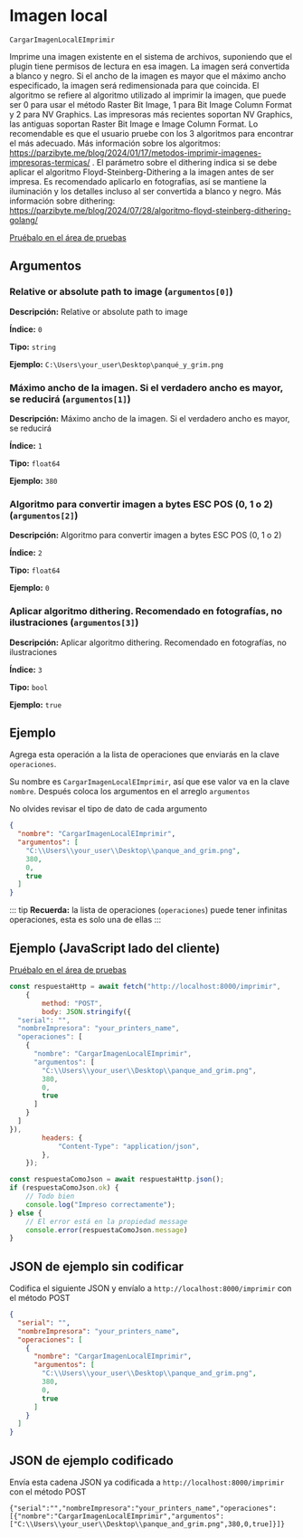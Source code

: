 # Imagen local

`CargarImagenLocalEImprimir`

Imprime una imagen existente en el sistema de archivos, suponiendo que el plugin tiene permisos de lectura en esa imagen. La imagen será convertida a blanco y negro. Si el ancho de la imagen es mayor que el máximo ancho especificado, la imagen será redimensionada para que coincida. El algoritmo se refiere al algoritmo utilizado al imprimir la imagen, que puede ser 0 para usar el método Raster Bit Image, 1 para Bit Image Column Format y 2 para NV Graphics. Las impresoras más recientes soportan NV Graphics, las antiguas soportan Raster Bit Image e Image Column Format. Lo recomendable es que el usuario pruebe con los 3 algoritmos para encontrar el más adecuado. Más información sobre los algoritmos: https://parzibyte.me/blog/2024/01/17/metodos-imprimir-imagenes-impresoras-termicas/ . El parámetro sobre el dithering indica si se debe aplicar el algoritmo Floyd-Steinberg-Dithering a la imagen antes de ser impresa. Es recomendado aplicarlo en fotografías, así se mantiene la iluminación y los detalles incluso al ser convertida a blanco y negro. Más información sobre dithering: https://parzibyte.me/blog/2024/07/28/algoritmo-floyd-steinberg-dithering-golang/


[Pruébalo en el área de pruebas](../playground.md?operacion=CargarImagenLocalEImprimir)

## Argumentos
### Relative or absolute path to image (`argumentos[0]`)



**Descripción:** Relative or absolute path to image

**Índice:** `0`

**Tipo:** `string`

**Ejemplo:** `C:\Users\your_user\Desktop\panqué_y_grim.png`

### Máximo ancho de la imagen. Si el verdadero ancho es mayor, se reducirá (`argumentos[1]`)



**Descripción:** Máximo ancho de la imagen. Si el verdadero ancho es mayor, se reducirá

**Índice:** `1`

**Tipo:** `float64`

**Ejemplo:** `380`

### Algoritmo para convertir imagen a bytes ESC POS (0, 1 o 2) (`argumentos[2]`)



**Descripción:** Algoritmo para convertir imagen a bytes ESC POS (0, 1 o 2)

**Índice:** `2`

**Tipo:** `float64`

**Ejemplo:** `0`

### Aplicar algoritmo dithering. Recomendado en fotografías, no ilustraciones (`argumentos[3]`)



**Descripción:** Aplicar algoritmo dithering. Recomendado en fotografías, no ilustraciones

**Índice:** `3`

**Tipo:** `bool`

**Ejemplo:** `true`

## Ejemplo

Agrega esta operación a la lista de operaciones que enviarás en la clave `operaciones`.

Su nombre es `CargarImagenLocalEImprimir`, así que ese valor va en la clave `nombre`. Después coloca los argumentos en el arreglo `argumentos`

No olvides revisar el tipo de dato de cada argumento


```json
{
  "nombre": "CargarImagenLocalEImprimir",
  "argumentos": [
    "C:\\Users\\your_user\\Desktop\\panque_and_grim.png",
    380,
    0,
    true
  ]
}
```



::: tip
**Recuerda:** la lista de operaciones (`operaciones`) puede tener infinitas operaciones, esta es solo una de ellas
:::

## Ejemplo (JavaScript lado del cliente)

[Pruébalo en el área de pruebas](../playground.md?operacion=CargarImagenLocalEImprimir)
```js
const respuestaHttp = await fetch("http://localhost:8000/imprimir",
    {
        method: "POST",
        body: JSON.stringify({
  "serial": "",
  "nombreImpresora": "your_printers_name",
  "operaciones": [
    {
      "nombre": "CargarImagenLocalEImprimir",
      "argumentos": [
        "C:\\Users\\your_user\\Desktop\\panque_and_grim.png",
        380,
        0,
        true
      ]
    }
  ]
}),
        headers: {
            "Content-Type": "application/json",
        },
    });

const respuestaComoJson = await respuestaHttp.json();
if (respuestaComoJson.ok) {
    // Todo bien
    console.log("Impreso correctamente");
} else {
    // El error está en la propiedad message
    console.error(respuestaComoJson.message)
}
```

## JSON de ejemplo sin codificar

Codifica el siguiente JSON y envíalo a `http://localhost:8000/imprimir` con el método POST

```json
{
  "serial": "",
  "nombreImpresora": "your_printers_name",
  "operaciones": [
    {
      "nombre": "CargarImagenLocalEImprimir",
      "argumentos": [
        "C:\\Users\\your_user\\Desktop\\panque_and_grim.png",
        380,
        0,
        true
      ]
    }
  ]
}
```

## JSON de ejemplo codificado

Envía esta cadena JSON ya codificada a `http://localhost:8000/imprimir` con el método POST

```
{"serial":"","nombreImpresora":"your_printers_name","operaciones":[{"nombre":"CargarImagenLocalEImprimir","argumentos":["C:\\Users\\your_user\\Desktop\\panque_and_grim.png",380,0,true]}]}
```
